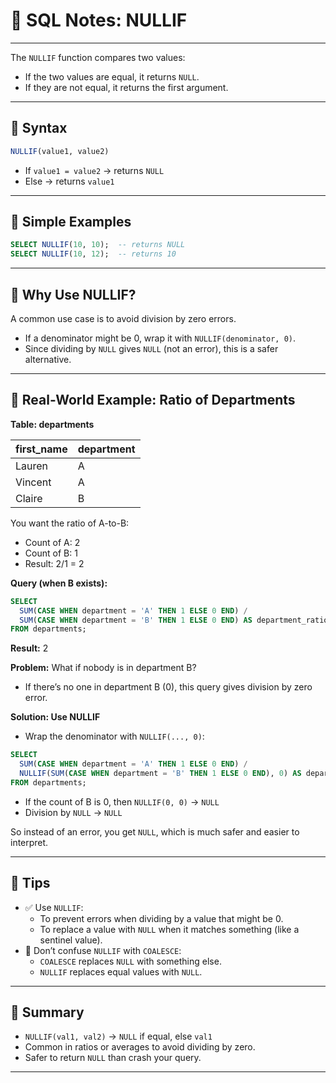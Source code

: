 # 📒 SQL Notes: NULLIF

---

The `NULLIF` function compares two values:

- If the two values are equal, it returns `NULL`.
- If they are not equal, it returns the first argument.

---

## 🔷 Syntax

```sql
NULLIF(value1, value2)
```
- If `value1 = value2` → returns `NULL`
- Else → returns `value1`

---

## 🔷 Simple Examples

```sql
SELECT NULLIF(10, 10);  -- returns NULL
SELECT NULLIF(10, 12);  -- returns 10
```

---

## 🧩 Why Use NULLIF?

A common use case is to avoid division by zero errors.

- If a denominator might be 0, wrap it with `NULLIF(denominator, 0)`.
- Since dividing by `NULL` gives `NULL` (not an error), this is a safer alternative.

---

## 🧩 Real-World Example: Ratio of Departments

**Table: departments**

| first_name | department |
|------------|------------|
| Lauren     | A          |
| Vincent    | A          |
| Claire     | B          |

You want the ratio of A-to-B:

- Count of A: 2
- Count of B: 1
- Result: 2/1 = 2

**Query (when B exists):**
```sql
SELECT
  SUM(CASE WHEN department = 'A' THEN 1 ELSE 0 END) /
  SUM(CASE WHEN department = 'B' THEN 1 ELSE 0 END) AS department_ratio
FROM departments;
```
**Result:** 2

**Problem:** What if nobody is in department B?
- If there’s no one in department B (0), this query gives division by zero error.

**Solution: Use NULLIF**
- Wrap the denominator with `NULLIF(..., 0)`:

```sql
SELECT
  SUM(CASE WHEN department = 'A' THEN 1 ELSE 0 END) /
  NULLIF(SUM(CASE WHEN department = 'B' THEN 1 ELSE 0 END), 0) AS department_ratio
FROM departments;
```
- If the count of B is 0, then `NULLIF(0, 0)` → `NULL`
- Division by `NULL` → `NULL`

So instead of an error, you get `NULL`, which is much safer and easier to interpret.

---

## 🌟 Tips

- ✅ Use `NULLIF`:
  - To prevent errors when dividing by a value that might be 0.
  - To replace a value with `NULL` when it matches something (like a sentinel value).
- 🚫 Don’t confuse `NULLIF` with `COALESCE`:
  - `COALESCE` replaces `NULL` with something else.
  - `NULLIF` replaces equal values with `NULL`.

---

## 🎯 Summary

- `NULLIF(val1, val2)` → `NULL` if equal, else `val1`
- Common in ratios or averages to avoid dividing by zero.
- Safer to return `NULL` than crash your query.

---